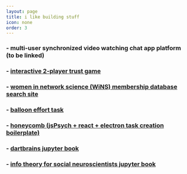 ```yaml
---
layout: page
title: i like building stuff
icon: none
order: 3
---
```


### - multi-user synchronized video watching chat app platform (to be linked)

### - [interactive 2-player trust game](https://trust-game-demo.netlify.app/)

### - [women in network science (WiNS) membership database search site](https://wins-search.netlify.app/)

### - [balloon effort task](https://github.com/lnccbrown/task-effort)

### - [honeycomb (jsPsych + react + electron task creation boilerplate)](https://brown-ccv.github.io/honeycomb-docs/)

### - [dartbrains jupyter book](https://dartbrains.org)

### - [info theory for social neuroscientists jupyter book](https://cosanlab.github.io/info-theory-book)
